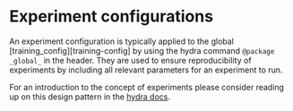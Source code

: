# Experiment configurations

An experiment configuration is typically applied to the global
[training_config][training-config] by using the hydra command
`@package _global_` in the header.  They are used to ensure reproducibility
of experiments by including all relevant parameters for an experiment to run.

For an introduction to the concept of experiments please consider reading up on
this design pattern in the [hydra docs](https://hydra.cc/docs/patterns/configuring_experiments/).

